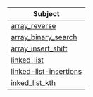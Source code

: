 | Subject                                        | 
|------------------------------------------------|
| [array_reverse](array_reverse/README.md)       |
| [array_binary_search](array_binary_search/README.md) |
| [array_insert_shift](array_insert_shift/README.md)                         |
| [linked_list]()                                |
| [linked-list-insertions]()                     |
| [inked_list_kth]()                             |